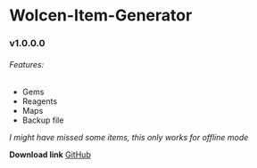 # Wolcen-Item-Generator
### v1.0.0.0

###### Features:
* Gems
* Reagents
* Maps
* Backup file

*I might have missed some items,*
*this only works for offline mode*

**Download link**
[GitHub](https://github.com/rick0335/Wolcen-Item-Generator/releases/download/1.0.0/Wolcen-Item-Generator.rar)